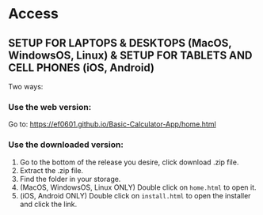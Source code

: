 # Access
## SETUP FOR LAPTOPS & DESKTOPS (MacOS, WindowsOS, Linux) & SETUP FOR TABLETS AND CELL PHONES (iOS, Android)
Two ways:
### Use the web version:
Go to: https://ef0601.github.io/Basic-Calculator-App/home.html
### Use the downloaded version:
1. Go to the bottom of the release you desire, click download .zip file.
2. Extract the .zip file.
3. Find the folder in your storage.
4. (MacOS, WindowsOS, Linux ONLY) Double click on `home.html` to open it.
4. (iOS, Android ONLY) Double click on `install.html` to open the installer and click the link.
